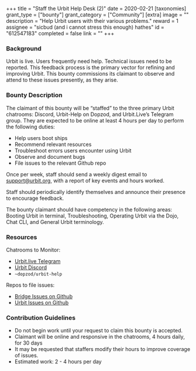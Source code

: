 +++
title = "Staff the Urbit Help Desk (2)"
date = 2020-02-21
[taxonomies]
grant_type = ["bounty"]
grant_category = ["Community"]
[extra]
image = ""
description = "Help Urbit users with their various problems."
reward = 1
assignee = "sicbud (and i cannot stress this enough) hathes"
id = "612547183"
completed = false
link = ""
+++

### Background

Urbit is live. Users frequently need help. Technical issues need to be reported. This feedback process is the primary vector for refining and improving Urbit. This bounty commissions its claimant to observe and attend to these issues presently, as they arise.  

### Bounty Description

The claimant of this bounty will be “staffed” to the three primary Urbit chatrooms: Discord, Urbit-Help on Dopzod, and Urbit.Live’s Telegram group.  They are expected to be online at least 4 hours per day to perform the following duties:
- Help users boot ships 
- Recommend relevant resources
- Troubleshoot errors users encounter using Urbit
- Observe and document bugs
- File issues to the relevant Github repo

Once per week, staff should send a weekly digest email to support@urbit.org, with a report of key events and hours worked. 

Staff should periodically identify themselves and announce their presence to encourage feedback.  

The bounty claimant should have competency in the following areas:  Booting Urbit in terminal, Troubleshooting, Operating Urbit via the Dojo, Chat CLI, and General Urbit terminology.

### Resources
Chatrooms to Monitor:
- [Urbit.live Telegram](https://t.me/UrbitLiveGroup)
- [Urbit Discord](https://discord.gg/Mae2bk7)
- `~dopzod/urbit-help`

Repos to file issues:

- [Bridge Issues on Github](https://github.com/urbit/bridge/issues)
- [Urbit Issues on Github](https://github.com/urbit/urbit/issues)

### Contribution Guidelines
- Do not begin work until your request to claim this bounty is accepted.  
- Claimant will be online and responsive in the chatrooms, 4 hours daily, for 30 days  
- It may be requested that staffers modify their hours to improve coverage of issues. 
- Estimated work: 2 - 4 hours per day

    